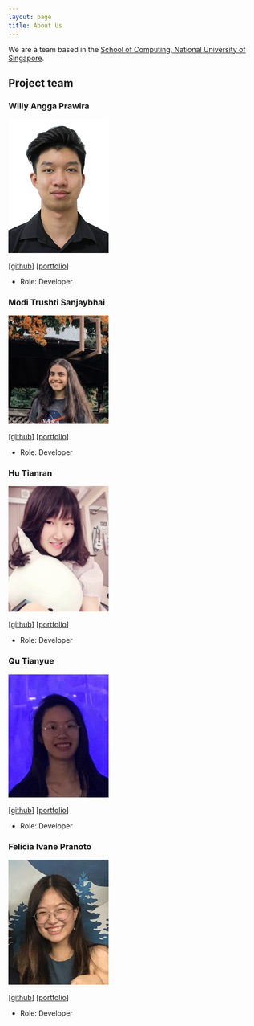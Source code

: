 ```yaml
---
layout: page
title: About Us
---
```


We are a team based in the [School of Computing, National University of Singapore](http://www.comp.nus.edu.sg).

## Project team

### Willy Angga Prawira

<img src="images/teammates/willyamped.png" width="200px">

[[github](https://github.com/willyamped)]
[[portfolio](team/willyamped.md)]

* Role: Developer

### Modi Trushti Sanjaybhai

<img src="images/teammates/tsm1820.png" width="200px">

[[github](http://github.com/tsm1820)]
[[portfolio](team/tsm1820.md)]

* Role: Developer

### Hu Tianran

<img src="images/teammates/nature711.png" width="200px">

[[github](http://github.com/nature711)] [[portfolio](team/hutianran.md)]

* Role: Developer

### Qu Tianyue

<img src="images/teammates/tianyue58.png" width="200px">

[[github](http://github.com/tianyue58)]
[[portfolio](team/johndoe.md)]

* Role: Developer

### Felicia Ivane Pranoto

<img src="images/teammates/feliciaivane.png" width="200px">

[[github](http://github.com/feliciaivane)]
[[portfolio](team/feliciaivane.md)]

* Role: Developer
